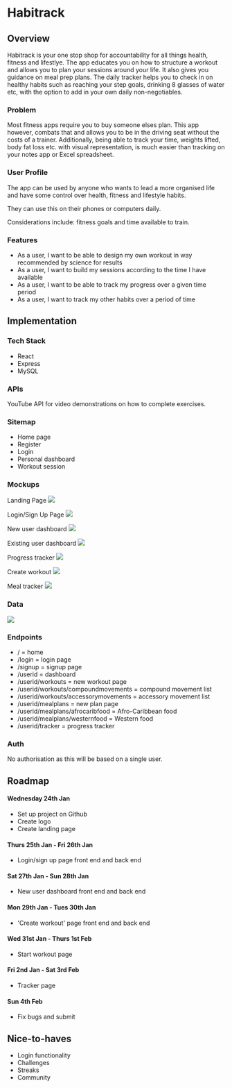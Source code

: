 # Habitrack

## Overview

Habitrack is your one stop shop for accountability for all things health, fitness and lifestlye. The app educates you on how to structure a workout and allows you to plan your sessions around your life. It also gives you guidance on meal prep plans. The daily tracker helps you to check in on healthy habits such as reaching your step goals, drinking 8 glasses of water etc, with the option to add in your own daily non-negotiables.

### Problem

Most fitness apps require you to buy someone elses plan. This app however, combats that and allows you to be in the driving seat without the costs of a trainer. Additionally, being able to track your time, weights lifted, body fat loss etc. with visual representation, is much easier than tracking on your notes app or Excel spreadsheet.

### User Profile

The app can be used by anyone who wants to lead a more organised life and have some control over health, fitness and lifestyle habits.

They can use this on their phones or computers daily.

Considerations include: fitness goals and time available to train.

### Features

- As a user, I want to be able to design my own workout in way recommended by science for results
- As a user, I want to build my sessions according to the time I have available
- As a user, I want to be able to track my progress over a given time period
- As a user, I want to track my other habits over a period of time

## Implementation

### Tech Stack

- React
- Express
- MySQL

### APIs

YouTube API for video demonstrations on how to complete exercises.

### Sitemap

- Home page
- Register
- Login
- Personal dashboard
- Workout session

### Mockups

Landing Page
![](Landing.png)

Login/Sign Up Page
![](login.png)

New user dashboard
![](new-user.png)

Existing user dashboard
![](existing-user.png)

Progress tracker
![](progress-tracker.png)

Create workout
![](create-workout.png)

Meal tracker
![](meal-tracker.png)

### Data

![](image.png)

### Endpoints

- / = home
- /login = login page
- /signup = signup page
- /userid = dashboard
- /userid/workouts = new workout page
- /userid/workouts/compoundmovements = compound movement list
- /userid/workouts/accessorymovements = accessory movement list
- /userid/mealplans = new plan page
- /userid/mealplans/afrocaribfood = Afro-Caribbean food
- /userid/mealplans/westernfood = Western food
- /userid/tracker = progress tracker

### Auth

No authorisation as this will be based on a single user.

## Roadmap

#### Wednesday 24th Jan

- Set up project on Github
- Create logo
- Create landing page

#### Thurs 25th Jan - Fri 26th Jan

- Login/sign up page front end and back end

#### Sat 27th Jan - Sun 28th Jan

- New user dashboard front end and back end

#### Mon 29th Jan - Tues 30th Jan

- 'Create workout' page front end and back end

#### Wed 31st Jan - Thurs 1st Feb

- Start workout page

#### Fri 2nd Jan - Sat 3rd Feb

- Tracker page

#### Sun 4th Feb

- Fix bugs and submit

## Nice-to-haves

- Login functionality
- Challenges
- Streaks
- Community
